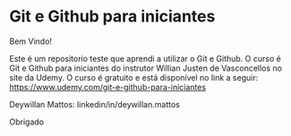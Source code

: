 # Git e Github para iniciantes

Bem Vindo! 

Este é um repositorio teste que aprendi a utilizar o Git e Github. O curso é Git e Github para iniciantes do instrutor 
Willian Justen de Vasconcellos no site da Udemy. O curso é gratuito e está disponível no link a seguir: https://www.udemy.com/git-e-github-para-iniciantes

Deywillan Mattos: linkedin/in/deywillan.mattos

Obrigado